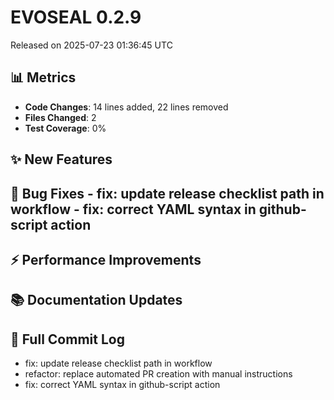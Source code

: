 # EVOSEAL 0.2.9
Released on 2025-07-23 01:36:45 UTC

## 📊 Metrics
- **Code Changes**: 14 lines added, 22 lines removed
- **Files Changed**: 2
- **Test Coverage**: 0%

## ✨ New Features

## 🐛 Bug Fixes - fix: update release checklist path in workflow  - fix: correct YAML syntax in github-script action 

## ⚡ Performance Improvements

## 📚 Documentation Updates

## 📝 Full Commit Log
- fix: update release checklist path in workflow
- refactor: replace automated PR creation with manual instructions
- fix: correct YAML syntax in github-script action
